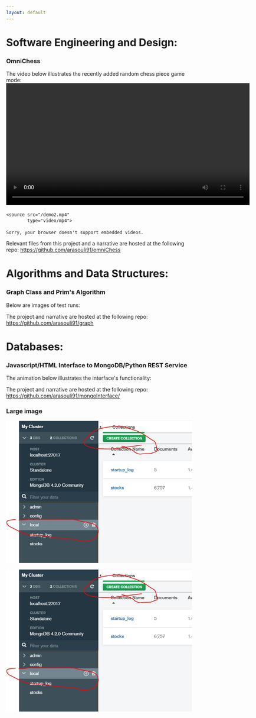 ```yaml
---
layout: default
---
```



# Software Engineering and Design:
### OmniChess
The video below illustrates the recently added random chess piece game mode:
<video controls width="660">

    <source src="/demo2.mp4"
            type="video/mp4">

    Sorry, your browser doesn't support embedded videos.
</video>

Relevant files from this project and a narrative are hosted at the following repo:
https://github.com/arasouli91/omniChess


# Algorithms and Data Structures:
### Graph Class and Prim's Algorithm
Below are images of test runs:


The project and narrative are hosted at the following repo:
https://github.com/arasouli91/graph


# Databases:
### Javascript/HTML Interface to MongoDB/Python REST Service
The animation below illustrates the interface's functionality:

The project and narrative are hosted at the following repo:
https://github.com/arasouli91/mongoInterface/



### Large image

![Branching](./Capture.jpg)

<img src="/Capture.jpg">
